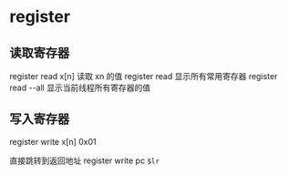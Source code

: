 # register

## 读取寄存器

register read x[n]                  读取 xn 的值
register read                       显示所有常用寄存器
register read --all                 显示当前线程所有寄存器的值

## 写入寄存器

register write x[n] 0x01

直接跳转到返回地址
register write pc `$lr`
